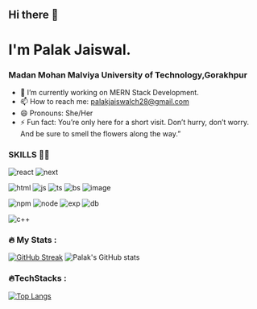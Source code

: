 ##  Hi there 👋

# I'm Palak Jaiswal.
### Madan Mohan Malviya University of Technology,Gorakhpur


- 🔭 I’m currently working on MERN Stack Development.
- 📫 How to reach me: palakjaiswalch28@gmail.com
- 😄 Pronouns: She/Her
- ⚡ Fun fact: You’re only here for a short visit. Don’t hurry, don’t worry. And be sure to smell the flowers along the way.”

###  SKILLS 🧑‍💻
![react](https://github.com/Palak-jais/Palak-jais/assets/118873142/6b712517-b125-464e-8fa0-099b8cdb985a)
![next](https://github.com/Palak-jais/Palak-jais/assets/118873142/69eef23d-abbd-4b8b-9692-86ae11f06767)

![html](https://github.com/Palak-jais/Palak-jais/assets/118873142/239a4133-bca4-4876-ae05-9654eb858bde)
![js](https://github.com/Palak-jais/Palak-jais/assets/118873142/2762833d-bc4f-476b-99ef-2edb56afaa76)
![ts](https://github.com/Palak-jais/Palak-jais/assets/118873142/c19bb95c-7dae-4fbe-8de1-ebc8814c612e)
![bs](https://github.com/Palak-jais/Palak-jais/assets/118873142/1f0f28e7-bcf6-4317-9b3b-ef48ac349f2e)
![image](https://github.com/Palak-jais/Palak-jais/assets/118873142/f19bb7f9-4381-4f7b-a3b6-945e38b9e8d9)

![npm](https://github.com/Palak-jais/Palak-jais/assets/118873142/06493a46-fb96-4d28-b4cd-e196a8b7c859)
![node](https://github.com/Palak-jais/Palak-jais/assets/118873142/cd92be4f-428f-4caa-bd2c-9b23368c7650)
![exp](https://github.com/Palak-jais/Palak-jais/assets/118873142/707104af-429b-4aab-b377-adfeb582d6bd)
![db](https://github.com/Palak-jais/Palak-jais/assets/118873142/617656df-2ee1-488d-ad32-88ca0f285570)

![c++](https://github.com/Palak-jais/Palak-jais/assets/118873142/028fec33-6c5c-4e76-a14c-6d90b2062a98)

### :fire: My Stats :
[![GitHub Streak](http://github-readme-streak-stats.herokuapp.com?user=Palak-jais&theme=dark&background=000000)](https://git.io/streak-stats)
![Palak's GitHub stats](https://github-readme-stats.vercel.app/api?username=Palak-jais&show_icons=true&count_private=true&theme=vision-friendly-dark) 
 
### :fire:TechStacks  :
[![Top Langs](https://github-readme-stats.vercel.app/api/top-langs/?username=Palak-jais&layout=compact&theme=vision-friendly-dark)](https://github.com/anuraghazra/github-readme-stats)

